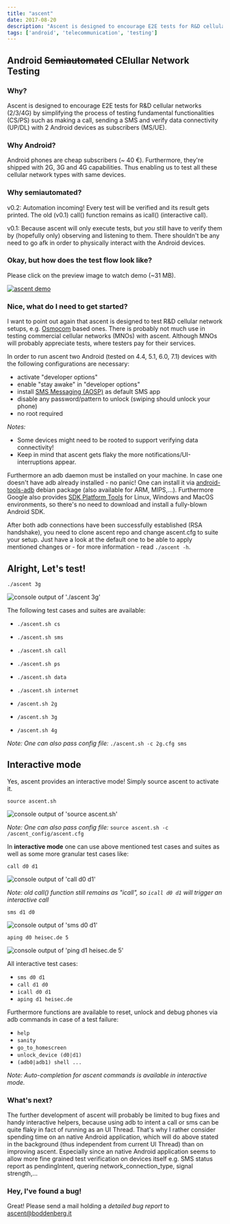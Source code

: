 ```yaml
---
title: "ascent"
date: 2017-08-20
description: "Ascent is designed to encourage E2E tests for R&D cellular networks (2/3/4G) by simplifying the process of testing fundamental functionalities (CS/PS) such as making a call, sending a SMS and verify data connectivity (UP/DL) with 2 Android devices as subscribers (MS/UE)."
tags: ['android', 'telecommunication', 'testing']
---
```


## **A**ndroid ~~**S**emiautomated~~ **CE**lullar **N**etwork **T**esting

### Why?

Ascent is designed to encourage E2E tests for R&D cellular networks (2/3/4G) by simplifying the process of testing fundamental functionalities (CS/PS) such as making a call, sending a SMS and verify data connectivity (UP/DL) with 2 Android devices as subscribers (MS/UE).

### Why Android?

Android phones are cheap subscribers (~ 40 €). Furthermore, they're shipped with 2G, 3G and 4G capabilities. Thus enabling us to test all these cellular network types with same devices.

### Why semiautomated?

v0.2: Automation incoming! Every test will be verified and its result gets printed. The old (v0.1) call() function remains as icall() (interactive call).

v0.1: Because ascent will only execute tests, but *you* still have to verify them by (hopefully only) observing and listening to them. There shouldn't be any need to go afk in order to physically interact with the Android devices.
<br>

### Okay, but how does the test flow look like?

Please click on the preview image to watch demo (~31 MB).

<a href="https://boddenberg.it/ascent/final_ascent_v0.2.mp4" target="_blank"><img src="https://boddenberg.it/ascent/preview.png"
alt="ascent demo"/></a>


### Nice, what do I need to get started?

I want to point out again that ascent is designed to test R&D cellular network setups, e.g. [Osmocom](https://osmocom.org/) based ones. There is probably not much use in testing commercial cellular networks (MNOs) with ascent. Although MNOs will probably appreciate tests, where testers pay for their services.

In order to run ascent two Android (tested on 4.4, 5.1, 6.0, 7.1) devices with the following configurations are necessary:

* activate "developer options"
* enable "stay awake" in "developer options"
* install [SMS Messaging (AOSP)](https://play.google.com/store/apps/details?id=fr.slvn.mms) as default SMS app
* disable any password/pattern to unlock            (swiping should unlock your phone)
* no root required

*Notes:*
* Some devices might need to be rooted to support verifying data connectivity!
* Keep in mind that ascent gets flaky the more notifications/UI-interruptions appear.

Furthermore an adb daemon must be installed on your machine. In case one doesn't have adb already installed - no panic! One can install it via [android-tools-adb](https://packages.debian.org/jessie/android-tools-adb) debian package (also available for ARM, MIPS,...). Furthermore Google also provides [SDK Platform Tools](https://developer.android.com/studio/releases/platform-tools.html) for Linux, Windows and MacOS environments, so there's no need to download and install a fully-blown Android SDK.

After both adb connections have been successfully established (RSA handshake), you need to clone ascent repo and change ascent.cfg to suite your setup. Just have a look at the default one to be able to apply mentioned changes or - for more information - read `./ascent -h`.
<br>

## Alright, Let's test!

```
./ascent 3g
```
![console output of './ascent 3g'](https://boddenberg.it/ascent/ascent_3g.png)

The following test cases and suites are available:

* `./ascent.sh cs`
* `./ascent.sh sms`
* `./ascent.sh call`

* `./ascent.sh ps`
* `./ascent.sh data`
* `./ascent.sh internet`

* `/ascent.sh 2g`
* `/ascent.sh 3g`
* `/ascent.sh 4g`

*Note: One can also pass config file:* `./ascent.sh -c 2g.cfg sms`

## Interactive mode

Yes, ascent provides an interactive mode! Simply source ascent to activate it.

```
source ascent.sh
```
![console output of 'source ascent.sh'](https://boddenberg.it/ascent/source_ascent.png)

*Note: One can also pass config file:* `source ascent.sh -c /ascent_config/ascent.cfg`

In **interactive mode** one can use above mentioned test cases and suites as well as some more granular test cases like:

```
call d0 d1
```
![console output of 'call d0 d1'](https://boddenberg.it/ascent/call_d0_d1.png)

*Note: old call() function still remains as "icall", so `icall d0 d1` will trigger an interactive call*

```
sms d1 d0
```
![console output of 'sms d0 d1'](https://boddenberg.it/ascent/sms_d1_d0_v2.png)

```
aping d0 heisec.de 5
```
![console output of 'ping d1 heisec.de 5'](https://boddenberg.it/ascent/aping_d0_heisec_5.png)

All interactive test cases:

* `sms d0 d1`              
* `call d1 d0`
* `icall d0 d1`
* `aping d1 heisec.de`

Furthermore functions are available to reset, unlock and debug phones via adb commands in case of a test failure:

* `help`              
* `sanity`
* `go_to_homescreen`
* `unlock_device (d0|d1)`
* `(adb0|adb1) shell ...`

*Note: Auto-completion for ascent commands is available in interactive mode.*

### What's next?

The further development of ascent will probably be limited to bug fixes and handy interactive helpers, because using adb to intent a call or sms can be quite flaky in fact of running as an UI Thread. That's why I rather consider spending time on an native Android application, which will do above stated in the background (thus independent from current UI Thread) than on improving ascent. Especially since an native Android application seems to allow more fine grained test verification on devices itself e.g. SMS status report as pendingIntent, quering network_connection_type, signal strength,...

### Hey, I've found a bug!

Great! Please send a mail holding a *detailed bug report* to ascent@boddenberg.it
